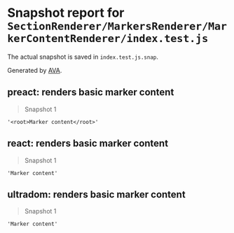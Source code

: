 # Snapshot report for `SectionRenderer/MarkersRenderer/MarkerContentRenderer/index.test.js`

The actual snapshot is saved in `index.test.js.snap`.

Generated by [AVA](https://ava.li).

## preact: renders basic marker content

> Snapshot 1

    '<root>Marker content</root>'

## react: renders basic marker content

> Snapshot 1

    'Marker content'

## ultradom: renders basic marker content

> Snapshot 1

    'Marker content'
